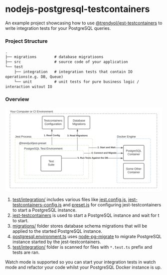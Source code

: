 # nodejs-postgresql-testcontainers
An example project showcasing how to use [@trendyol/jest-testcontainers](https://github.com/Trendyol/jest-testcontainers) to write integration tests for your PostgreSQL queries.

### Project Structure
```
.
├── migrations        # database migratioons
├── src               # source code of your application
└── test
    ├── integration   # integration tests that contain IO operations(e.g. DB, Queue)
    └── unit          # unit tests for pure business logic / interaction witout IO
```

### Overview
![implementation overview](docs/images/overview.png)

1. [test/integration/](test/integration) includes various files like [jest.config.js](test/integration/jest.config.js), [jest-testcontainers-config.js](test/integration/jest-testcontainers-config.js) and [preset.js](test/integration/preset.js) for configuring jest-testcontainers to start a PostgreSQL instance. 
2. [jest-testcontainers](https://github.com/Trendyol/jest-testcontainers) is used to start a PostgreSQL instance and wait for t to start.
3. [migrations/](migrations) folder stores database schema migrations that will be applied to the started PostgreSQL instance.
4. [postgresql.environment.ts](test/integration/postgresql.environment.ts) uses [node-pg-migrate](https://github.com/salsita/node-pg-migrate) to migrate PostgreSQL instance started by the jest-testcontainers.
5. [test/integration/](test/integration) folder is scanned for files with `*.test.ts` prefix and tests are ran.

Watch mode is supported so you can start your integration tests in watch mode and refactor your code whilst your PostgreSQL Docker instance is up.


